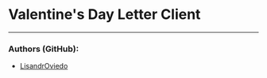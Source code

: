 # Valentine's Day Letter Client

---

### Authors (GitHub):

- [LisandrOviedo](https://github.com/LisandrOviedo)
